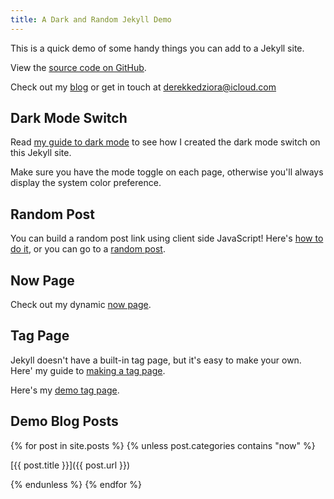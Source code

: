 ```yaml
---
title: A Dark and Random Jekyll Demo
--- 
```


This is a quick demo of some handy things you can add to a Jekyll site. 

View the [source code on GitHub](https://github.com/derekkedziora/jekyll-demo). 

Check out my [blog](https://derekkedziora.com) or get in touch at derekkedziora@icloud.com 

## Dark Mode Switch 

Read [my guide to dark mode](https://derekkedziora.com/blog/dark-mode-revisited) to see how I created the dark mode switch on this Jekyll site. 

Make sure you have the mode toggle on each page, otherwise you'll always display the system color preference.

## Random Post 

You can build a random post link using client side JavaScript! Here's [how to do it](https://derekkedziora.com/blog/Getting-Random-Post-in-Jekyll), or you can go to a [random post](/random). 

## Now Page 

Check out my dynamic [now page](/now).

## Tag Page 

Jekyll doesn't have a built-in tag page, but it's easy to make your own. Here' my guide to [making a tag page](https://derekkedziora.com/blog/tag-page-jekyll).

Here's my [demo tag page](/tags).

## Demo Blog Posts 

{% for post in site.posts %}
{% unless post.categories contains "now" %}

[{{ post.title }}]({{ post.url }})

{% endunless %}
{% endfor %}
